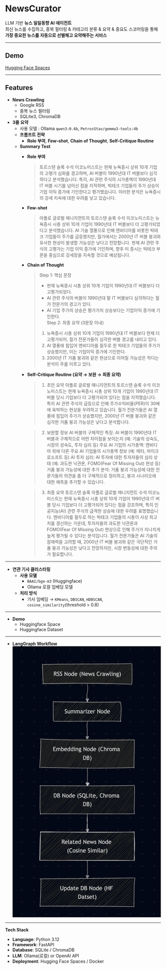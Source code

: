 # NewsCurator

LLM 기반 **뉴스 일일동향 AI 에이전트**  
최신 뉴스를 수집하고, 중복 필터링 & 카테고리 분류 & 요약 & 중요도 스코어링을 통해  
**가장 중요한 뉴스를 자동으로 선별해고 요약해주는 서비스**  

---

## Demo
[Hugging Face Spaces](https://huggingface.co/spaces/HSJay/NewsCurator)  

---
## Features

- **News Crawling**
  - Google RSS
  - 중복 뉴스 필터링
  - SQLite3, ChromaDB
- **3줄 요약**
  - 사용 모델 : Ollama `qwen3:0.6b`, `PetrosStav/gemma3-tools:4b`
  - **프롬프트 전략**
    - **Role 부여**, **Few-shot**, **Chain of Thought**, **Self-Critique Routine**
  - **Summary Test**
    - **Role 부여**  
      > 토르스텐 슬록 수석 이코노미스트는 현재 뉴욕증시 상위 10개 기업의 고평가 심화를 경고하며, AI 버블이 1990년대 IT 버블보다 심각하다고 분석했습니다. 특히, AI 관련 주식의 시가총액이 1990년대 IT 버블 시기를 넘어선 점을 지적하며, 빅테크 기업들의 주가 상승이 기업 이익 증가에 기인한다고 평가했습니다. 이러한 분석은 뉴욕증시의 강세 지속에 대한 우려를 낳고 있습니다.
    - **Few-shot**
      > 아폴로 글로벌 매니지먼트의 토르스텐 슬록 수석 이코노미스트는 뉴욕증시 시총 상위 10개 기업이 1990년대 IT 버블보다 더 고평가되었다고 분석했습니다. AI 기술 열풍으로 인해 엔비디아를 비롯한 빅테크 기업들이 주가를 급등했지만, 월가에서는 2000년 IT 버블 붕괴와 유사한 현상이 발생할 가능성은 낮다고 전망합니다. 현재 AI 관련 주식의 고평가는 기업 이익 증가에 기인하며, 향후 미 증시는 빅테크 부문을 중심으로 강세장을 지속할 것으로 예상됩니다.
    - **Chain of Thought**
      > Step 1: 핵심 문장
      >  - 현재 뉴욕증시 시총 상위 10개 기업이 1990년대 IT 버블보다 더 고평가되었다.  
      >  - AI 관련 주식의 버블이 1990년대 말 IT 버블보다 심각하다는 월가 전문가의 경고가 있다.  
      >  - AI 기업 주가의 상승은 평가가치 상승보다는 기업이익 증가에 기인한다.  
      > Step 2: 최종 요약 (3문장 이내)
      >  1. 뉴욕증시 시총 상위 10개 기업이 1990년대 IT 버블보다 현재 더 고평가되어, 월가 전문가들이 심각한 버블 경고를 내리고 있다.  
      >  2. AI 열풍에 힘입어 엔비디아를 필두로 한 빅테크 기업들의 주가가 상승했지만, 이는 기업이익 증가에 기인한다.  
      >  3. 2000년 IT 거품 붕괴와 같은 현상으로 이어질 가능성은 작다는 분석이 주를 이루고 있다.  
    - **Self-Critique Routine (요약 → 보완 → 최종 요약)**
        > 1. 초안 요약 
        >아폴로 글로벌 매니지먼트의 토르스텐 슬록 수석 이코노미스트는 현재 뉴욕증시 시총 상위 10개 기업이 1990년대 IT 버블 당시 기업보다 더 고평가되어 있다는 점을 지적했습니다. 특히 AI 관련 주식의 급등으로 인해 주가수익비율(PER)이 30배에 육박하는 현상을 우려하고 있습니다. 월가 전문가들은 AI 열풍에 힘입어 주가가 상승했지만, 2000년 IT 버블 붕괴와 같은 심각한 거품 붕괴 가능성은 낮다고 분석합니다.

        > 2. 보완할 정보
        > AI 버블의 구체적인 특징: AI 버블이 1990년대 IT 버블과 구체적으로 어떤 차이점을 보이는지 (예: 기술의 성숙도, 시장의 성숙도, 투자 심리 등)
        > 주요 AI 기업의 시가총액: 엔비디아 외에 다른 주요 AI 기업들의 시가총액 정보 (예: 메타, 마이크로소프트 등)
        > AI 투자 심리: AI 투자에 대한 투자자들의 심리 상태 (예: 과도한 낙관론, FOMO(Fear Of Missing Out) 현상 등)
        > 거품 붕괴 가능성에 대한 추가 분석: 거품 붕괴 가능성에 대한 전문가들의 의견을 좀 더 구체적으로 정리하고, 붕괴 시나리오에 대한 예측을 추가할 수 있습니다.

        > 3. 최종 요약
        > 토르스텐 슬록 아폴로 글로벌 매니지먼트 수석 이코노미스트는 현재 뉴욕증시 시총 상위 10개 기업이 1990년대 IT 버블 당시 기업보다 더 고평가되어 있다는 점을 강조하며, 특히 인공지능(AI) 관련 주식의 급격한 상승에 대한 우려를 표명했습니다. 엔비디아를 필두로 하는 빅테크 기업들의 시총이 사상 최고치를 경신하는 가운데, 투자자들의 과도한 낙관론과 FOMO(Fear Of Missing Out) 현상으로 인해 주가가 지나치게 높게 평가될 수 있다는 분석입니다. 월가 전문가들은 AI 기술의 잠재력을 고려할 때, 2000년 IT 버블 붕괴와 같은 극단적인 거품 붕괴 가능성은 낮다고 전망하지만, 시장 변동성에 대한 주의가 필요합니다.

---

- **연관 기사 클러스터링**
  - **사용 모델**
    - `BAAI/bge-m3` (Huggingface)
    - Ollama 로컬 임베딩 모델
  - **처리 방식**
    - 기사 임베딩 → `KMeans`, `DBSCAN`, `HDBSCAN`, `cosine_similarity`(threshold > 0.8)

---

- **Demo**
  - Huggingface Space
  - Huggingface Dataset

---
- **LangGraph Workflow**
![LangGraph Workflow](./NewsCurator_Mermaidchart.png)


---
**Tech Stack**
- **Language**: Python 3.12
- **Framework**: FastAPI
- **Database**: SQLite / ChromaDB
- **LLM**: Ollama(로컬) or OpenAI API
- **Deployment**: Hugging Face Spaces / Docker
